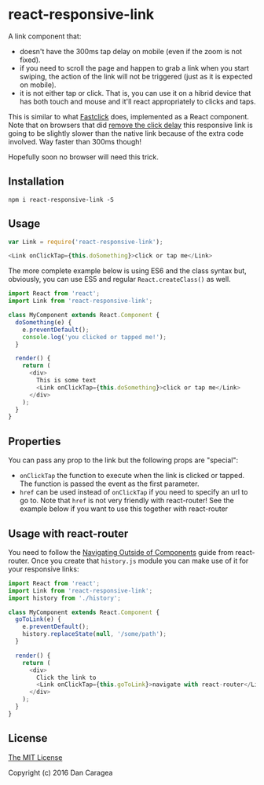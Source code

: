# react-responsive-link

A link component that:

- doesn't have the 300ms tap delay on mobile (even if the zoom is not fixed).
- if you need to scroll the page and happen to grab a link when you start swiping, the action of the link will not be triggered (just as it is expected on mobile).
- it is not either tap or click. That is, you can use it on a hibrid device that has both touch and mouse and it'll react appropriately to clicks and taps.

This is similar to what [Fastclick](https://github.com/ftlabs/fastclick) does, implemented as a React component.
Note that on browsers that did [remove the click delay](https://developers.google.com/web/updates/2013/12/300ms-tap-delay-gone-away) this responsive link is going to be slightly slower than the native <a> link because of the extra code involved.
Way faster than 300ms though!

Hopefully soon no browser will need this trick.

## Installation

```
npm i react-responsive-link -S
```

## Usage

```javascript
var Link = require('react-responsive-link');

<Link onClickTap={this.doSomething}>click or tap me</Link>
```

The more complete example below is using ES6 and the class syntax but, obviously, you can use ES5 and regular `React.createClass()` as well.

```javascript
import React from 'react';
import Link from 'react-responsive-link';

class MyComponent extends React.Component {
  doSomething(e) {
    e.preventDefault();
    console.log('you clicked or tapped me!');
  }

  render() {
    return (
      <div>
        This is some text
        <Link onClickTap={this.doSomething}>click or tap me</Link>
      </div>
    );
  }
}
```

## Properties

You can pass any prop to the link but the following props are "special":
- `onClickTap` the function to execute when the link is clicked or tapped. The function is passed the event as the first parameter.
- `href` can be used instead of `onClickTap` if you need to specify an url to go to. Note that `href` is not very friendly with react-router! See the example below if you want to use this together with react-router

## Usage with react-router

You need to follow the [Navigating Outside of Components](https://github.com/rackt/react-router/blob/latest/docs/guides/advanced/NavigatingOutsideOfComponents.md) guide from react-router.
Once you create that `history.js` module you can make use of it for your responsive links:

```javascript
import React from 'react';
import Link from 'react-responsive-link';
import history from './history';

class MyComponent extends React.Component {
  goToLink(e) {
    e.preventDefault();
    history.replaceState(null, '/some/path');
  }

  render() {
    return (
      <div>
        Click the link to
        <Link onClickTap={this.goToLink}>navigate with react-router</Link>
      </div>
    );
  }
}

```

## License

[The MIT License](./LICENSE)

Copyright (c) 2016 Dan Caragea
